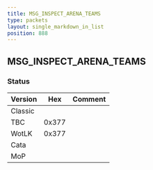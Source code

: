 ```yaml
---
title: MSG_INSPECT_ARENA_TEAMS
type: packets
layout: single_markdown_in_list
position: 888
---
```


## MSG_INSPECT_ARENA_TEAMS

### Status

Version    | Hex        | Comment
---------- | ---------- | ---------- 
Classic    |            |
TBC        | 0x377      |
WotLK      | 0x377      |
Cata       |            |
MoP        |            |